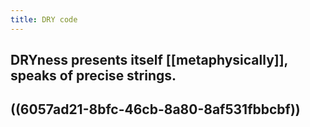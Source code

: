 ```yaml
---
title: DRY code
---
```


## DRYness presents itself [[metaphysically]], speaks of precise strings.
## ((6057ad21-8bfc-46cb-8a80-8af531fbbcbf))
##
